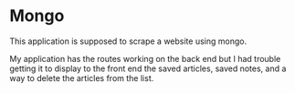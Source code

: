 # Mongo
This application is supposed to scrape a website using mongo.  

My application has the routes working on the back end but I had trouble getting it to display to the front end the saved articles, saved notes, and a way to delete the articles from the list. 
